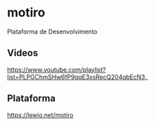 # motiro
Plataforma de Desenvolvimento

## Videos
https://www.youtube.com/playlist?list=PLPGChmSHw6fP9qqE3xsRecQ204qbEcN3_

## Plataforma
https://lewio.net/motiro

